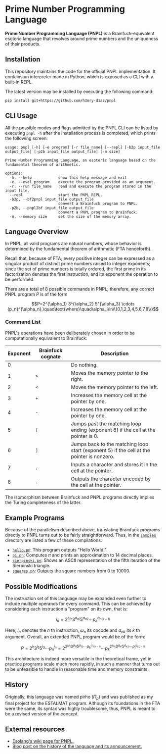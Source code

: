 # Prime Number Programming Language
**Prime Number Programming Language (PNPL)** is a Brainfuck-equivalent esoteric language that revolves around prime numbers and the uniqueness of their products.

## Installation
This repository maintains the code for the official PNPL implementation. It contains an interpreter made in Python, which is exposed as a CLI with a built-in REPL.

The latest version may be installed by executing the following command:
```
pip install git+https://github.com/h3nry-d1az/pnpl
```

## CLI Usage
All the possible modes and flags admitted by the PNPL CLI can be listed by executing `pnpl -h` after the installation process is completed, which prints the following screen:
```
usage: pnpl [-h] [-e program] [-r file_name] [--repl] [-b2p input_file output_file] [-p2b input_file output_file] [-m size]

Prime Number Programming Language, an esoteric language based on the fundamental theorem of arithmetic.

options:
  -h, --help            show this help message and exit
  -e, --eval program    execute the program provided as an argument.
  -r, --run file_name   read and execute the program stored in the input file.
  --repl                start the PNPL REPL.
  -b2p, --bf2pnpl input_file output_file
                        convert a Brainfuck program to PNPL.
  -p2b, --pnpl2bf input_file output_file
                        convert a PNPL program to Brainfuck.
  -m, --memory size     set the size of the memory array.
```

## Language Overview
In PNPL, all valid programs are natural numbers, whose behavior is determined by the fundamental theorem of arithmetic (FTA henceforth).

Recall that, because of FTA, every positive integer can be expressed as a singular product of distinct prime numbers raised to integer exponents; since the set of prime numbers is totally ordered, the first prime in its factorization denotes the first instruction, and its exponent the operation to be performed.

There are a total of 8 possible commands in PNPL; therefore, any correct PNPL program $P$ is of the form
<div align="center">

  $$P=2^{\alpha_1} 3^{\alpha_2} 5^{\alpha_3} \cdots {p_n}^{\alpha_n},\quad\text{where}\quad\alpha_i\in\\{0,1,2,3,4,5,6,7,8\\}$$

</div>

### Command List
PNPL's operations have been deliberately chosen in order to be computationally equivalent to Brainfuck:

<table><thead>
  <tr>
    <th>Exponent</th>
    <th>Brainfuck cognate</th>
    <th>Description</th>
  </tr></thead>
<tbody>
  <tr>
    <td>0</td>
    <td></td>
    <td>Do nothing.</td>
  </tr>
  <tr>
    <td>1</td>
    <td><code>&gt;</code></td>
    <td>Moves the memory pointer to the right.</td>
  </tr>
  <tr>
    <td>2</td>
    <td><code>&lt;</code></td>
    <td>Moves the memory pointer to the left.</td>
  </tr>
  <tr>
    <td>3</td>
    <td><code>+</code></td>
    <td>Increases the memory cell at the pointer by one.</td>
  </tr>
  <tr>
    <td>4</td>
    <td><code>-</code></td>
    <td>Increases the memory cell at the pointer by one.</td>
  </tr>
  <tr>
    <td>5</td>
    <td><code>[</code></td>
    <td>Jumps past the matching loop ending (exponent 6) if the cell at the pointer is 0.</td>
  </tr>
  <tr>
    <td>6</td>
    <td><code>]</code></td>
    <td>Jumps back to the matching loop start (exponent 5) if the cell at the pointer is nonzero.</td>
  </tr>
  <tr>
    <td>7</td>
    <td><code>,</code></td>
    <td>Inputs a character and stores it in the cell at the pointer.</td>
  </tr>
  <tr>
    <td>8</td>
    <td><code>.</code></td>
    <td>Outputs the character encoded by the cell at the pointer.</td>
  </tr>
</tbody></table>
The isomorphism between Brainfuck and PNPL programs directly implies the Turing completeness of the latter.

## Example Programs

Because of the parallelism described above, translating Brainfuck programs directly to PNPL turns out to be fairly straightforward. Thus, in the [`samples`](samples/) directory are listed a few of these compilations:

* [`hello.pn`](samples/hello.pn): This program outputs "Hello World!".
* [`pi.pn`](samples/pi.pn): Computes $\pi$ and prints an approximation to 14 decimal places.
* [`sierpinski.pn`](samples/sierpinski.pn): Shows an ASCII representation of the fifth iteration of the Sierpinski triangle.
* [`squares.pn`](samples/squares.pn): Outputs the square numbers from 0 to 10000.

## Possible Modifications

The instruction set of this language may be expanded even further to include multiple operands for every command. This can be achieved by considering each instruction a "program" on its own, that is:
<div align="center">

$$i_n = 2^{\omega_n}3^{a_{n1}} 5^{a_{n2}}\cdots {p_k}^{a_{n(k-1)}}$$

</div>

Here, $i_n$ denotes the $n$ th instruction, $\omega_n$ its opcode and $a_{nk}$ its $k$ th argument. Overall, an extended PNPL program would be of the form:
<div align="center">

  $$P=2^{i_1} 3^{i_2} 5^{i_3} \cdots {p_n}^{i_n} = 2^{2^{\omega_1}3^{a_{11}} 5^{a_{12}}\cdots {p_k}^{a_{1(k-1)}}}\cdots {p_k}^{2^{\omega_k}3^{a_{k1}} 5^{a_{k2}}\cdots {p_j}^{a_{k(j-1)}}}$$

</div>

This architecture is indeed more versatile in the theoretical frame, yet in practice programs scale much more rapidly, in such a manner that turns out to be unfeasible to handle in reasonable time and memory constraints.

## History

Originally, this language was named pirho ($\Pi_\rho$) and was published as my final project for the ESTALMAT program. Although its foundations in the FTA were the same, its syntax was highly troublesome, thus, PNPL is meant to be a revised version of the concept.

## External resources
* [Esolang's wiki page for PNPL.](https://esolangs.org/wiki/PNPL)
* [Blog post on the history of the language and its announcement.](https://h3nry-d1az.github.io/posts/2025/pnpl/)
